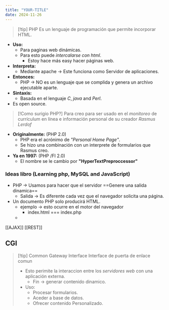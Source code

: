 ```yaml
---
title: "YOUR-TITLE"
date: 2024-11-26
---
```


>[!tip] PHP
>Es un lenguaje de programación que permite incorporar HTML.

- **Uso:**
	- Para paginas web dinámicas.
	- Para esto puede *intercalarse con html*.
		- Estoy hace más easy hacer páginas web.
- **Interpreta:**
	- Mediante apache -> Este funciona como Servidor de aplicaciones.
- **Entonces:**
	- PHP -> NO es  un lenguaje que se complida y genera un archivo ejecutable aparte.
- **Sintaxis:**
	- Basada en el lenguaje *C*, *java* and *Perl*.
- Es open source.

>[!Como surigio PHP?]
>Para creo para ser usado en el *monitoreo* de currículum en línea e información personal de su creador *Rasmus Lerdof*

- **Originalmente:** (PHP 2.0)
	- PHP era el acrónimo de *"Personal Home Page"*.
	- Se hizo una combinación con un interprete de formularios que Rasmus creo.
- **Ya en 1997:** (PHP /FI 2.0)
	- El nombre se le cambio por **"HyperTextPreproccessor"**
### Ideas libro (Learning php, MySQL and JavaScript)
- PHP -> Usamos para hacer que el servidor ==Genere una salida dinamica== 
	- Salida -> Es diferente cada vez que el navegador solicita una página. 
- Un documento PHP solo producirá HTML.
	- ejemplo -> esto ocurre en el motor del navegador
		- index.html === index.php
	- 

[[AJAX]]
[[REST]]

## CGI

>[!tip] Common Gateway Interface
>Interface de puerta de enlace comun
>- Esto perimite la interaccion entre los *servidores web* con una aplicación externa.
>	- Fin -> generar contenido dinamico.
>- Uso:
>	- Procesar formularios.
>	- Aceder a base de datos.
>	- Ofrecer contenido Personalizado.
